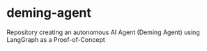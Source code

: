 # deming-agent
Repository creating an autonomous AI Agent (Deming Agent) using LangGraph as a Proof-of-Concept

